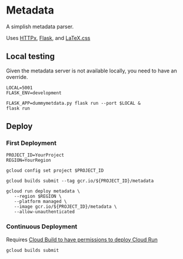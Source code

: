# Metadata

A simplish metadata parser. 

Uses [HTTPx](https://github.com/encode/httpx), [Flask](https://flask.palletsprojects.com/), and [LaTeX.css](https://latex.now.sh/)

## Local testing

Given the metadata server is not available locally, you need to have an override. 

```
LOCAL=5001
FLASK_ENV=development

FLASK_APP=dummymetdata.py flask run --port $LOCAL &
flask run
```

## Deploy


### First Deployment

```
PROJECT_ID=YourProject
REGION=YourRegion

gcloud config set project $PROJECT_ID

gcloud builds submit --tag gcr.io/${PROJECT_ID}/metadata

gcloud run deploy metadata \
   --region $REGION \
   --platform managed \
   --image gcr.io/${PROJECT_ID}/metadata \
   --allow-unauthenticated
```
### Continuous Deployment

Requires [Cloud Build to have permissions to deploy Cloud Run](https://cloud.google.com/run/docs/continuous-deployment-with-cloud-build#continuous-iam)

```
gcloud builds submit
```
